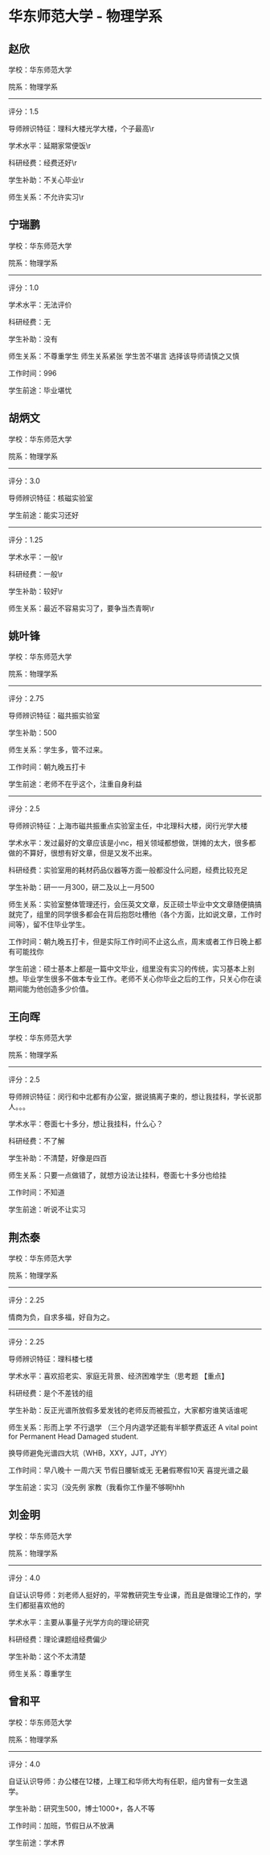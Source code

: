# 华东师范大学 - 物理学系

## 赵欣

学校：华东师范大学

院系：物理学系

* * *

评分：1.5

导师辨识特征：理科大楼光学大楼，个子最高\r

学术水平：延期家常便饭\r

科研经费：经费还好\r

学生补助：不关心毕业\r

师生关系：不允许实习\r

## 宁瑞鹏

学校：华东师范大学

院系：物理学系

* * *

评分：1.0

学术水平：无法评价

科研经费：无

学生补助：没有

师生关系：不尊重学生 师生关系紧张 学生苦不堪言 选择该导师请慎之又慎

工作时间：996

学生前途：毕业堪忧

## 胡炳文

学校：华东师范大学

院系：物理学系

* * *

评分：3.0

导师辨识特征：核磁实验室

学生前途：能实习还好

* * *

评分：1.25

学术水平：一般\r

科研经费：一般\r

学生补助：较好\r

师生关系：最近不容易实习了，要争当杰青啊\r

## 姚叶锋

学校：华东师范大学

院系：物理学系

* * *

评分：2.75

导师辨识特征：磁共振实验室

学生补助：500

师生关系：学生多，管不过来。

工作时间：朝九晚五打卡

学生前途：老师不在乎这个，注重自身利益

* * *

评分：2.5

导师辨识特征：上海市磁共振重点实验室主任，中北理科大楼，闵行光学大楼

学术水平：发过最好的文章应该是小nc，相关领域都想做，饼摊的太大，很多都做的不算好，很想有好文章，但是又发不出来。

科研经费：实验室用的耗材药品仪器等方面一般都没什么问题，经费比较充足

学生补助：研一一月300，研二及以上一月500

师生关系：实验室整体管理还行，会压英文文章，反正硕士毕业中文文章随便搞搞就完了，组里的同学很多都会在背后抱怨吐槽他（各个方面，比如说文章，工作时间等），留不住毕业学生。

工作时间：朝九晚五打卡，但是实际工作时间不止这么点，周末或者工作日晚上都有可能找你

学生前途：硕士基本上都是一篇中文毕业，组里没有实习的传统，实习基本上别想。毕业学生很多不做本专业工作。老师不关心你毕业之后的工作，只关心你在读期间能为他创造多少价值。

## 王向晖

学校：华东师范大学

院系：物理学系

* * *

评分：2.5

导师辨识特征：闵行和中北都有办公室，据说搞离子束的，想让我挂科，学长说那人。。。

学术水平：卷面七十多分，想让我挂科，什么心？

科研经费：不了解

学生补助：不清楚，好像是四百

师生关系：只要一点做错了，就想方设法让挂科，卷面七十多分也给挂

工作时间：不知道

学生前途：听说不让实习

## 荆杰泰

学校：华东师范大学

院系：物理学系

* * *

评分：2.25

情商为负，自求多福，好自为之。

* * *

评分：2.25

导师辨识特征：理科楼七楼

学术水平：喜欢招老实、家庭无背景、经济困难学生（思考题
【重点】

科研经费：是个不差钱的组

学生补助：反正光谱所放假多爱发钱的老师反而被孤立，大家都穷谁笑话谁呢

师生关系：形而上学 不行退学 （三个月内退学还能有半额学费返还
A vital point for Permanent Head Damaged student.

换导师避免光谱四大坑（WHB，XXY，JJT，JYY）

工作时间：早八晚十 一周六天 节假日腰斩或无 无暑假寒假10天 喜提光谱之最

学生前途：实习（没先例
家教（我看你工作量不够啊hhh

## 刘金明

学校：华东师范大学

院系：物理学系

* * *

评分：4.0

自证认识导师：刘老师人挺好的，平常教研究生专业课，而且是做理论工作的，学生们都挺喜欢他的

学术水平：主要从事量子光学方向的理论研究

科研经费：理论课题组经费偏少

学生补助：这个不太清楚

师生关系：尊重学生

## 曾和平

学校：华东师范大学

院系：物理学系

* * *

评分：4.0

自证认识导师：办公楼在12楼，上理工和华师大均有任职，组内曾有一女生退学。

学生补助：研究生500，博士1000+，各人不等

工作时间：加班，节假日从不放满

学生前途：学术界